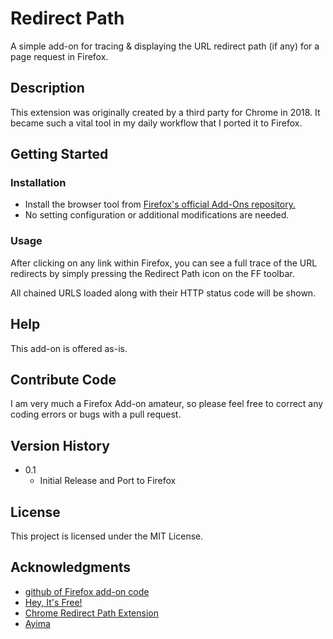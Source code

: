 # Redirect Path

A simple add-on for tracing & displaying the URL redirect path (if any) for a page request in Firefox. 

## Description

This extension was originally created by a third party for Chrome in 2018. It became such a vital tool in my daily workflow that I ported it to Firefox.

## Getting Started

### Installation

* Install the browser tool from [Firefox's official Add-Ons repository.](https://addons.mozilla.org/en-US/firefox/)
* No setting configuration or additional modifications are needed.

### Usage

After clicking on any link within Firefox, you can see a full trace of the URL redirects by simply pressing the Redirect Path icon on the FF toolbar. 

All chained URLS loaded along with their HTTP status code will be shown.

## Help

This add-on is offered as-is.

## Contribute Code

I am very much a Firefox Add-on amateur, so please feel free to correct any coding errors or bugs with a pull request. 

## Version History

* 0.1
    * Initial Release and Port to Firefox

## License

This project is licensed under the MIT License.

## Acknowledgments

* [github of Firefox add-on code](https://github.com/Shyzer/Redirect-Path-Firefox-Addon)
* [Hey, It's Free!](https://www.heyitsfree.net)
* [Chrome Redirect Path Extension](https://chrome.google.com/webstore/detail/redirect-path/aomidfkchockcldhbkggjokdkkebmdll)
* [Ayima](https://www.ayima.com/us)
